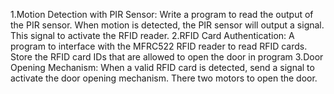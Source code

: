 1.Motion Detection with PIR Sensor:
  Write a program to read the output of the PIR sensor.
  When motion is detected, the PIR sensor will output a signal. This signal to activate the RFID reader.
2.RFID Card Authentication:
  A program to interface with the MFRC522 RFID reader to read RFID cards.
  Store the RFID card IDs that are allowed to open the door in program 
3.Door Opening Mechanism:
  When a valid RFID card is detected, send a signal to activate the door opening mechanism.
  There two motors to open the door.
